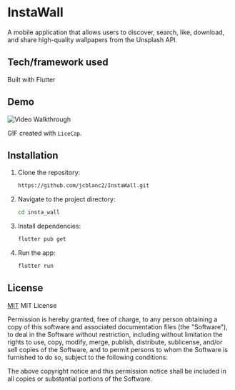 # InstaWall

A mobile application that allows users to discover, search, like, download, and share high-quality wallpapers from the Unsplash API. 


## Tech/framework used
Built with Flutter

## Demo
<img src='https://i.imgur.com/9BuUqt3.gif' title='Video Walkthrough' width='' alt='Video Walkthrough' />

GIF created with `LiceCap`.

## Installation

1. Clone the repository:

   ```bash
   https://github.com/jcblanc2/InstaWall.git
   
2. Navigate to the project directory:
   ```bash
   cd insta_wall
   
3. Install dependencies:
   ```bash
   flutter pub get

4. Run the app: 
    ```bash
    flutter run

## License
[MIT](https://choosealicense.com/licenses/mit/)
MIT License


Permission is hereby granted, free of charge, to any person obtaining a copy
of this software and associated documentation files (the "Software"), to deal
in the Software without restriction, including without limitation the rights
to use, copy, modify, merge, publish, distribute, sublicense, and/or sell
copies of the Software, and to permit persons to whom the Software is
furnished to do so, subject to the following conditions:

The above copyright notice and this permission notice shall be included in all
copies or substantial portions of the Software.